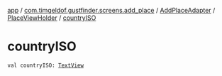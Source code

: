 [app](../../../index.md) / [com.timgeldof.gustfinder.screens.add_place](../../index.md) / [AddPlaceAdapter](../index.md) / [PlaceViewHolder](index.md) / [countryISO](./country-i-s-o.md)

# countryISO

`val countryISO: `[`TextView`](https://developer.android.com/reference/android/widget/TextView.html)